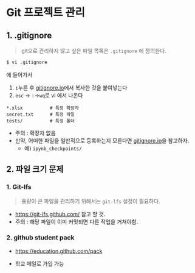 # Git 프로젝트 관리

## 1. .gitignore

> git으로 관리하지 않고 싶은 파일 목록은 `.gitignore` 에 정의한다.

```bash
$ vi .gitignore
```

에 들어가서

1. `i`누른 후 [gitignore.io](https://www.gitignore.io/)에서 복사한 것을 붙여넣는다
2. `esc` -> `:`->`wq`로 vi 에서 나온다



```
*.xlsx          # 특정 확장자
secret.txt      # 특정 파일
tests/          # 특정 폴더
```

- 주의 : 확장자 없음
- 만약, 어떠한 파일을 일반적으로 등록하는지 모른다면 [gitignore.io](https://www.gitignore.io/)을 참고하자.
  - 예) `ipynb_checkpoints/`

## 2. 파일 크기 문제 

### 1. Git-lfs

> 용량이 큰 파일을 관리하기 위해서는 `git-lfs` 설정이 필요하다.

- https://git-lfs.github.com/ 참고 할 것.
- 주의 : 해당 파일이 이미 커밋되면 다른 작업을 거쳐야함.

### 2. github student pack

- https://education.github.com/pack

- 학교 메일로 가입 가능